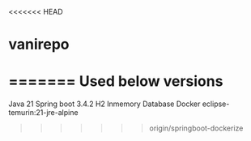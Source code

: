 <<<<<<< HEAD
# vanirepo
=======
Used below versions
===================
Java 21
Spring boot 3.4.2
H2 Inmemory Database
Docker eclipse-temurin:21-jre-alpine
>>>>>>> origin/springboot-dockerize
